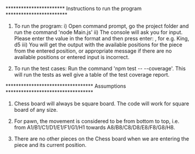*********************** Instructions to run the program ************************
1) To run the program:
    i) Open command prompt, go the project folder and run the command 'node Main.js'
    ii) The console will ask you for input. Please enter the value in the format and then press enter: <Piece>, <Position>
        for e.g. King, d5
    iii) You will get the output with the available positions for the piece from the entered position, or appropriate message if there are no available positions or entered input is incorrect.

2) To run the test cases:
    Run the command 'npm test -- --coverage'. This will run the tests as well give a table of the test coverage report.

********************************** Assumptions **********************************

1) Chess board will always be square board. The code will work for square board of any size.

2) For pawn, the movement is considered to be from bottom to top, i.e. from A1/B1/C1/D1/E1/F1/G1/H1 towards A8/B8/C8/D8/E8/F8/G8/H8.

3) There are no other pieces on the Chess board when we are entering the piece and its current position.